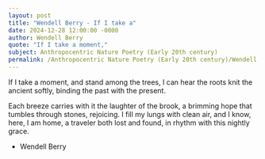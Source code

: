 ```yaml
---
layout: post
title: "Wendell Berry - If I take a"
date: 2024-12-28 12:00:00 -0000
author: Wendell Berry
quote: "If I take a moment,"
subject: Anthropocentric Nature Poetry (Early 20th century)
permalink: /Anthropocentric Nature Poetry (Early 20th century)/Wendell Berry/Wendell Berry - If I take a
---
```


If I take a moment,
   and stand among the trees,
   I can hear the roots
   knit the ancient softly,
   binding the past with the present.

   Each breeze carries with it
   the laughter of the brook,
   a brimming hope that tumbles
   through stones, rejoicing.
I fill my lungs with clean air,
   and I know, here, I am home,
   a traveler both lost and found,
   in rhythm with this nightly grace.


- Wendell Berry
